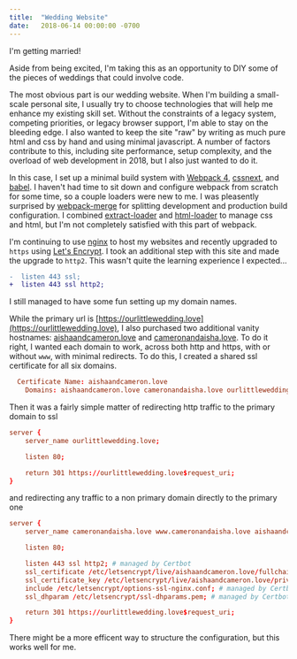 ```yaml
---
title:  "Wedding Website"
date:   2018-06-14 00:00:00 -0700
---
```


I'm getting married!

Aside from being excited, I'm taking this as an opportunity to DIY some of the
pieces of weddings that could involve code.

The most obvious part is our wedding website. When I'm building a small-scale
personal site, I usually try to choose technologies that will help me enhance
my existing skill set. Without the constraints of a legacy system, competing
priorities, or legacy browser support, I'm able to stay on the bleeding edge.
I also wanted to keep the site "raw" by writing as much pure html and css by
hand and using minimal javascript. A number of factors contribute to this,
including site performance, setup complexity, and the overload of web
development in 2018, but I also just wanted to do it.

In this case, I set up a minimal build system with [Webpack
4](https://webpack.js.org), [cssnext](http://cssnext.io), and
[babel](https://babeljs.io). I haven't had time to sit down and configure
webpack from scratch for some time, so a couple loaders were new to me. I was
pleasently surprised by
[webpack-merge](https://github.com/survivejs/webpack-merge) for splitting
development and production build configuration. I combined
[extract-loader](https://webpack.js.org/loaders/extract-loader/https://webpack.js.org/loaders/extract-loader/)
and [html-loader](https://github.com/webpack-contrib/html-loader) to manage css
and html, but I'm not completely satisfied with this part of webpack.

I'm continuing to use [nginx](http://nginx.org) to host my websites and
recently upgraded to `https` using [Let's Encrypt](http://letsencrypt.org). I
took an additional step with this site and made the upgrade to `http2`. This
wasn't quite the learning experience I expected...

```patch
-  listen 443 ssl;
+  listen 443 ssl http2;
```

I still managed to have some fun setting up my domain names.

While the primary url is
[https://ourlittlewedding.love](https://ourlittlewedding.love), I also
purchased two additional vanity hostnames:
[aishaandcameron.love](https://aishaandcameron.love) and
[cameronandaisha.love](https://cameronandaisha.love). To do it right, I wanted
each domain to work, across both http and https, with or without `www`, with
minimal redirects. To do this, I created a shared ssl certificate for all six
domains.

```conf
  Certificate Name: aishaandcameron.love
    Domains: aishaandcameron.love cameronandaisha.love ourlittlewedding.love www.aishaandcameron.love www.cameronandaisha.love www.ourlittlewedding.love
```

Then it was a fairly simple matter of redirecting http traffic to the primary
domain to ssl

```conf
server {
    server_name ourlittlewedding.love;

    listen 80;

    return 301 https://ourlittlewedding.love$request_uri;
}
```

and redirecting any traffic to a non primary domain directly to the primary one

```conf
server {
    server_name cameronandaisha.love www.cameronandaisha.love aishaandcameron.love www.aishaandcameron.love www.ourlittlewedding.love;

    listen 80;

    listen 443 ssl http2; # managed by Certbot
    ssl_certificate /etc/letsencrypt/live/aishaandcameron.love/fullchain.pem; # managed by Certbot
    ssl_certificate_key /etc/letsencrypt/live/aishaandcameron.love/privkey.pem; # managed by Certbot
    include /etc/letsencrypt/options-ssl-nginx.conf; # managed by Certbot
    ssl_dhparam /etc/letsencrypt/ssl-dhparams.pem; # managed by Certbot

    return 301 https://ourlittlewedding.love$request_uri;
}
```

There might be a more efficent way to structure the configuration, but this
works well for me.

